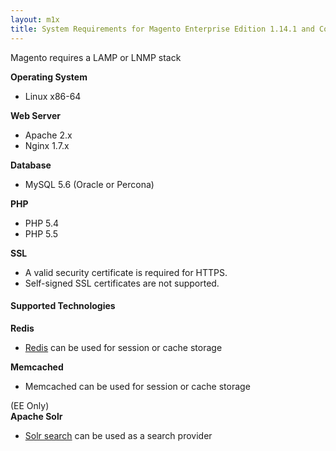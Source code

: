 ```yaml
---
layout: m1x
title: System Requirements for Magento Enterprise Edition 1.14.1 and Community Edition 1.9.1
---
```


<p>Magento requires a LAMP or LNMP stack</p>
 
<div><strong>Operating System</strong>
 
<ul>
    <li>Linux x86-64</li>
</ul>
</div>
 
<div><strong>Web Server</strong>
 
<ul>
    <li>Apache 2.x</li>
    <li>Nginx 1.7.x</li>
</ul>
</div>
 
<div><strong>Database</strong>
 
<ul>
    <li>MySQL 5.6 (Oracle or Percona)</li>
</ul>
</div>
 
<div><strong>PHP</strong>
 
<ul>
    <li>PHP 5.4</li>
    <li>PHP 5.5</li>
</ul>
</div>
 
<div><strong>SSL</strong>
 
<ul>
    <li>A valid security certificate is required for HTTPS.</li>
    <li>Self-signed SSL certificates are not supported.</li>
</ul>
</div>
 
<h4>Supported Technologies</h4>
 
<div><strong>Redis</strong>
 
<ul>
    <li><a href="http://devdocs.magento.com/guides/m1x/ce18-ee113/using_redis.html">Redis</a> can be used for session or cache storage</li>
</ul>
</div>
 
<div><strong>Memcached</strong>
 
<ul>
    <li>Memcached can be used for session or cache storage</li>
</ul>
</div>
 
<div>(EE Only)<br />
<strong>Apache Solr</strong>
 
<ul>
    <li><a href="http://merch.docs.magento.com/ee/user_guide/search_seo/search-configuration-solr.html">Solr search</a> can be used as a search provider</li>
</ul>

<!--<p><a href="http://magento.com/resources/previous-magento-system-requirements">SYSTEM REQUIREMENTS PRIOR TO EE 1.14.1 AND CE 1.9.1</a></p>--></div>